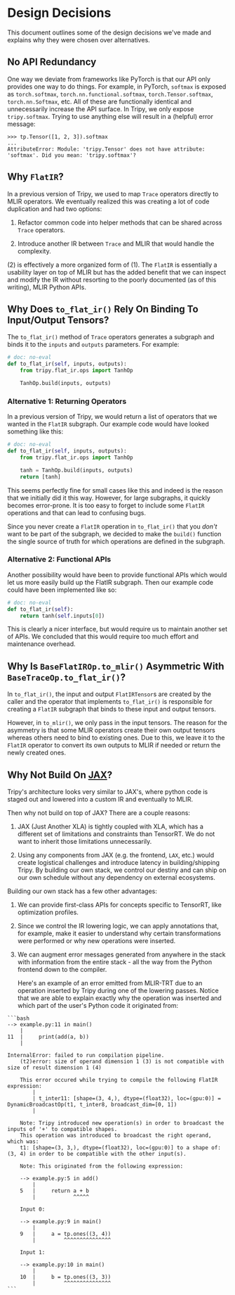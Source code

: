 # Design Decisions

This document outlines some of the design decisions we've made and explains why they
were chosen over alternatives.



## No API Redundancy

One way we deviate from frameworks like PyTorch is that our API only provides one way to do things.
For example, in PyTorch, `softmax` is exposed as `torch.softmax`, `torch.nn.functional.softmax`,
`torch.Tensor.softmax`, `torch.nn.Softmax`, etc. All of these are functionally identical and unnecessarily
increase the API surface. In Tripy, we only expose `tripy.softmax`. Trying to use anything else will
result in a (helpful) error message:

```
>>> tp.Tensor([1, 2, 3]).softmax
...
AttributeError: Module: 'tripy.Tensor' does not have attribute: 'softmax'. Did you mean: 'tripy.softmax'?
```


## Why `FlatIR`?

In a previous version of Tripy, we used to map `Trace` operators directly to MLIR
operators. We eventually realized this was creating a lot of code duplication and had two
options:

1. Refactor common code into helper methods that can be shared across `Trace` operators.

2. Introduce another IR between `Trace` and MLIR that would handle the complexity.

(2) is effectively a more organized form of (1). The `FlatIR` is essentially a usability layer
on top of MLIR but has the added benefit that we can inspect and modify the IR without
resorting to the poorly documented (as of this writing), MLIR Python APIs.


## Why Does `to_flat_ir()` Rely On Binding To Input/Output Tensors?

The `to_flat_ir()` method of `Trace` operators generates a subgraph and binds it
to the `inputs` and `outputs` parameters.
For example:

```py
# doc: no-eval
def to_flat_ir(self, inputs, outputs):
    from tripy.flat_ir.ops import TanhOp

    TanhOp.build(inputs, outputs)
```

### Alternative 1: Returning Operators

In a previous version of Tripy, we would return a list of operators that we wanted in the
`FlatIR` subgraph. Our example code would have looked something like this:

```py
# doc: no-eval
def to_flat_ir(self, inputs, outputs):
    from tripy.flat_ir.ops import TanhOp

    tanh = TanhOp.build(inputs, outputs)
    return [tanh]
```

This seems perfectly fine for small cases like this and indeed is the reason that we initially
did it this way. However, for large subgraphs, it quickly becomes error-prone. It is too easy
to forget to include some `FlatIR` operations and that can lead to confusing bugs.

Since you never create a `FlatIR` operation in `to_flat_ir()` that you *don't* want to be
part of the subgraph, we decided to make the `build()` function the single
source of truth for which operations are defined in the subgraph.

### Alternative 2: Functional APIs

Another possibility would have been to provide functional APIs which would let us more easily
build up the FlatIR subgraph. Then our example code could have been implemented like so:

```py
# doc: no-eval
def to_flat_ir(self):
    return tanh(self.inputs[0])
```

This is clearly a nicer interface, but would require us to maintain another set of APIs.
We concluded that this would require too much effort and maintenance overhead.


## Why Is `BaseFlatIROp.to_mlir()` Asymmetric With `BaseTraceOp.to_flat_ir()`?

In `to_flat_ir()`, the input and output `FlatIRTensor`s are created by the caller and
the operator that implements `to_flat_ir()` is responsible for creating a `FlatIR` subgraph
that binds to these input and output tensors.

However, in `to_mlir()`, we only pass in the input tensors. The reason for the asymmetry is
that some MLIR operators create their own output tensors whereas others need to bind to
existing ones. Due to this, we leave it to the `FlatIR` operator to convert its own outputs
to MLIR if needed or return the newly created ones.


## Why Not Build On [JAX](https://github.com/google/jax)?

Tripy's architecture looks very similar to JAX's, where python code is staged out and
lowered into a custom IR and eventually to MLIR.

Then why not build on top of JAX? There are a couple reasons:

1. JAX (Just Another XLA) is tightly coupled with XLA, which has a different set of limitations
    and constraints than TensorRT. We do not want to inherit those limitations unnecessarily.

2. Using any components from JAX (e.g. the frontend, `LAX`, etc.) would create logistical
    challenges and introduce latency in building/shipping Tripy.
    By building our own stack, we control our destiny and can ship on our own schedule
    without any dependency on external ecosystems.

Building our own stack has a few other advantages:

1. We can provide first-class APIs for concepts specific to TensorRT, like optimization profiles.

2. Since we control the IR lowering logic, we can apply annotations that, for example, make it
    easier to understand why certain transformations were performed or why new operations were
    inserted.

3. We can augment error messages generated from anywhere in the stack with information
    from the entire stack - all the way from the Python frontend down to the compiler.

    Here's an example of an error emitted from MLIR-TRT due to an operation inserted
    by Tripy during one of the lowering passes. Notice that we are able to explain
    exactly why the operation was inserted and which part of the user's Python code
    it originated from:

<!-- Tripy: DOC: NO_EVAL Start -->
    ```bash
    --> example.py:11 in main()
        |
    11  |     print(add(a, b))
        |

    InternalError: failed to run compilation pipeline.
        (t2)error: size of operand dimension 1 (3) is not compatible with size of result dimension 1 (4)

        This error occured while trying to compile the following FlatIR expression:
            |
            | t_inter11: [shape=(3, 4,), dtype=(float32), loc=(gpu:0)] = DynamicBroadcastOp(t1, t_inter8, broadcast_dim=[0, 1])
            |

        Note: Tripy introduced new operation(s) in order to broadcast the inputs of '+' to compatible shapes.
        This operation was introduced to broadcast the right operand, which was:
        t1: [shape=(3, 3,), dtype=(float32), loc=(gpu:0)] to a shape of: (3, 4) in order to be compatible with the other input(s).

        Note: This originated from the following expression:

        --> example.py:5 in add()
            |
        5   |     return a + b
            |            ^^^^^

        Input 0:

        --> example.py:9 in main()
            |
        9   |     a = tp.ones((3, 4))
            |         ^^^^^^^^^^^^^^^

        Input 1:

        --> example.py:10 in main()
            |
        10  |     b = tp.ones((3, 3))
            |         ^^^^^^^^^^^^^^^
    ```
<!-- Tripy: DOC: NO_EVAL End -->
